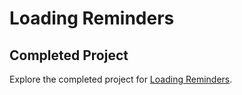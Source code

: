 # Loading Reminders

## Completed Project

Explore the completed project for [Loading Reminders](https://developer.apple.com/tutorials/app-dev-training/loading-reminders).